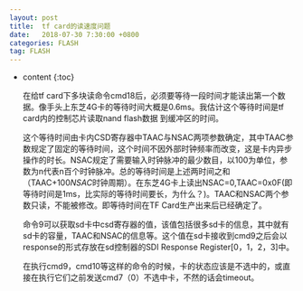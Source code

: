```yaml
---
layout: post
title:  tf card的读速度问题
date:   2018-07-30 7:30:00 +0800
categories: FLASH
tag: FLASH
---
```


* content
{:toc}

   在给tf card下多块读命令cmd18后，必须要等待一段时间才能读出第一个数据。像手头上东芝4G卡的等待时间大概是0.6ms。我估计这个等待时间是tf card内的控制芯片读取nand flash数据
   到缓冲区的时间。

   这个等待时间由卡内CSD寄存器中TAAC与NSAC两项参数确定，其中TAAC参数规定了固定的等待时间，这个时间不因外部时钟频率而改变，这是卡内异步操作的时长。NSAC规定了需要输入时钟脉冲的最少数目，以100为单位，参数为n代表n百个时钟脉冲。总的等待时间是上述两时间之和（TAAC+100*NSAC*时钟周期）。在东芝4G卡上读出NSAC=0,TAAC=0x0F(即等待时间是1ms，比实际的等待时间要长，为什么？)。TAAC和NSAC两个参数只读，不能被修改。即等待时间在TF Card生产出来后已经确定了。

   命令9可以获取sd卡中csd寄存器的值，该值包括很多sd卡的信息，其中就有sd卡的容量，TAAC和NSAC的信息等。这个值在sd卡接收到cmd9之后会以response的形式存放在sd控制器的SDI Response Register[0，1，2，3]中。
        
     在执行cmd9，cmd10等这样的命令的时候，卡的状态应该是不选中的，或直接在执行它们之前发送cmd7（0）不选中卡，不然的话会timeout。







